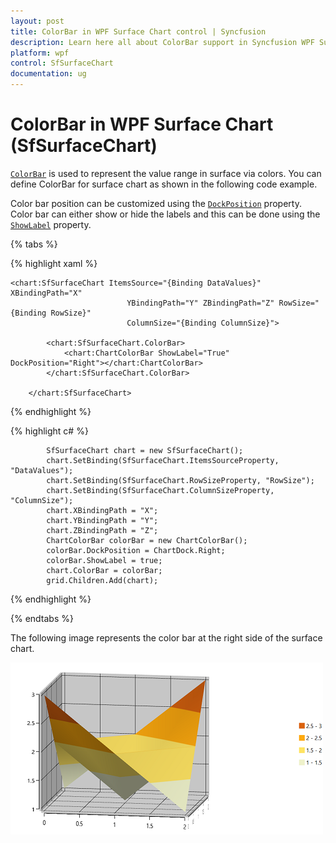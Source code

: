 ```yaml
---
layout: post
title: ColorBar in WPF Surface Chart control | Syncfusion
description: Learn here all about ColorBar support in Syncfusion WPF Surface Chart (SfSurfaceChart) control and more.
platform: wpf
control: SfSurfaceChart
documentation: ug
---
```


# ColorBar in WPF Surface Chart (SfSurfaceChart)

[`ColorBar`](https://help.syncfusion.com/cr/wpf/Syncfusion.UI.Xaml.Charts.SfSurfaceChart.html#Syncfusion_UI_Xaml_Charts_SfSurfaceChart_ColorBar) is used to represent the value range in surface via colors. You can define ColorBar for surface chart as shown in the following code example. 

Color bar position can be customized using the [`DockPosition`](https://help.syncfusion.com/cr/wpf/Syncfusion.UI.Xaml.Charts.ChartColorBar.html#Syncfusion_UI_Xaml_Charts_ChartColorBar_DockPosition) property. 
Color bar can either show or hide the labels and this can be done using the [`ShowLabel`](https://help.syncfusion.com/cr/wpf/Syncfusion.UI.Xaml.Charts.ChartColorBar.html#Syncfusion_UI_Xaml_Charts_ChartColorBar_ShowLabel) property.

{% tabs %}

{% highlight xaml %}

    <chart:SfSurfaceChart ItemsSource="{Binding DataValues}"  XBindingPath="X"  
                              YBindingPath="Y" ZBindingPath="Z" RowSize="{Binding RowSize}"
                              ColumnSize="{Binding ColumnSize}">
            
            <chart:SfSurfaceChart.ColorBar>
                <chart:ChartColorBar ShowLabel="True" DockPosition="Right"></chart:ChartColorBar>
            </chart:SfSurfaceChart.ColorBar>

        </chart:SfSurfaceChart>
	
{% endhighlight %}

{% highlight c# %}

            SfSurfaceChart chart = new SfSurfaceChart();
            chart.SetBinding(SfSurfaceChart.ItemsSourceProperty, "DataValues");
            chart.SetBinding(SfSurfaceChart.RowSizeProperty, "RowSize");
            chart.SetBinding(SfSurfaceChart.ColumnSizeProperty, "ColumnSize");
            chart.XBindingPath = "X";
            chart.YBindingPath = "Y";
            chart.ZBindingPath = "Z";
            ChartColorBar colorBar = new ChartColorBar();
            colorBar.DockPosition = ChartDock.Right;
            colorBar.ShowLabel = true;
            chart.ColorBar = colorBar;
            grid.Children.Add(chart);
	
{% endhighlight %}

{% endtabs %}

The following image represents the color bar at the right side of the surface chart.

![Color bar position](surface_chart_images/ColorBar_img1.png)
